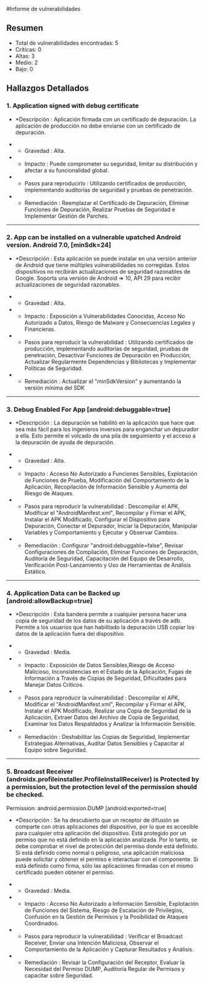 #Informe de vulnerabilidades

## Resumen

- Total de vulnerabilidades encontradas: 5
- Críticas: 0
- Altas: 3
- Medio: 2
- Bajo: 0

## Hallazgos Detallados

### 1. Application signed with debug certificate

- *Descripción : Aplicación firmada con un certificado de depuración. La aplicación de producción no debe enviarse con un certificado de depuración.
 
- * Gravedad : Alta.

- * Impacto : Puede comprometer su seguridad, limitar su distribución y afectar a su funcionalidad global.

- * Pasos para reproducirlo : Utilizando certificados de producción, implementando auditorías de seguridad y pruebas de penetración.

- * Remediación : Reemplazar el Certificado de Depuración, Eliminar Funciones de Depuración, Realizar Pruebas de Seguridad e Implementar Gestión de Parches.

------------------------------------------------------------------------------------------------------------------------------------------------------------------------------------------------------------------------

### 2. App can be installed on a vulnerable upatched Android version. Android 7.0, [minSdk=24]

- *Descripción : Esta aplicación se puede instalar en una versión anterior de Android que tiene múltiples vulnerabilidades no corregidas. 
Estos dispositivos no recibirán actualizaciones de seguridad razonables de Google. Soporta una versión de Android => 10, API 29 para recibir actualizaciones de seguridad razonables.
 
- * Gravedad : Alta.

- * Impacto : Exposición a Vulnerabilidades Conocidas, Acceso No Autorizado a Datos, Riesgo de Malware y Consecuencias Legales y Financieras.

- * Pasos para reproducir la vulnerabilidad : Utilizando certificados de producción, implementando auditorías de seguridad, pruebas de penetración, 
Desactivar Funciones de Depuración en Producción, Actualizar Regularmente Dependencias y Bibliotecas y Implementar Políticas de Seguridad.

- * Remediación : Actualizar el "minSdkVersion" y aumentando la versión mínima del SDK

------------------------------------------------------------------------------------------------------------------------------------------------------------------------------------------------------------------------

### 3. Debug Enabled For App [android:debuggable=true]

- *Descripción : La depuración se habilitó en la aplicación que hace que sea más fácil para los ingenieros inversos para enganchar
un depurador a ella. Esto permite el volcado de una pila de seguimiento y el acceso a la depuración de ayuda de depuración.

- * Gravedad : Alta.

- * Impacto : Acceso No Autorizado a Funciones Sensibles, Explotación de Funciones de Prueba, Modificación del Comportamiento de la Aplicación, 
Recopilación de Información Sensible y Aumenta del Riesgo de Ataques.

- * Pasos para reproducir la vulnerabilidad : Descompilar el APK, Modificar el "AndroidManifest.xml", Recompilar y Firmar el APK, Instalar el APK Modificado, 
Configurar el Dispositivo para Depuración, Conectar el Depurador, Iniciar la Depuración, Manipular Variables y Comportamiento y Ejecutar y Observar Cambios.

- * Remediación : Configurar "android:debuggable=false", Revisar Configuraciones de Compilación, Eliminar Funciones de Depuración, Auditoría de Seguridad, 
Capacitación del Equipo de Desarrollo, Verificación Post-Lanzamiento y Uso de Herramientas de Análisis Estático.

------------------------------------------------------------------------------------------------------------------------------------------------------------------------------------------------------------------------

 ### 4. Application Data can be Backed up [android:allowBackup=true]

- *Descripción : Esta bandera permite a cualquier persona hacer una copia de seguridad de los datos de su aplicación a través de adb. 
Permite a los usuarios que han habilitado la depuración USB copiar los datos de la aplicación fuera del dispositivo.

- * Gravedad : Media.

- * Impacto : Exposición de Datos Sensibles,Riesgo de Acceso Malicioso, Inconsistencias en el Estado de la Aplicación, 
Fugas de Información a Través de Copias de Seguridad, Dificultades para Manejar Datos Críticos.

- * Pasos para reproducir la vulnerabilidad : Descompilar el APK, Modificar el "AndroidManifest.xml", Recompilar y Firmar el APK, 
Instalar el APK Modificado, Realizar una Copia de Seguridad de la Aplicación, Extraer Datos del Archivo de Copia de Seguridad, 
Examinar los Datos Respaldados y Analizar la Información Sensible.

- * Remediación : Deshabilitar las Copias de Seguridad, Implementar Estrategias Alternativas, Auditar Datos Sensibles y Capacitar al Equipo sobre Seguridad.

------------------------------------------------------------------------------------------------------------------------------------------------------------------------------------------------------------------------

 ### 5. Broadcast Receiver (androidx.profileinstaller.ProfileInstallReceiver) is Protected by a permission, but the protection level of the permission should be checked. 
Permission: android.permission.DUMP [android:exported=true]

- *Descripción : Se ha descubierto que un receptor de difusión se comparte con otras aplicaciones del dispositivo, por lo que es accesible para cualquier otra aplicación del dispositivo. 
Está protegido por un permiso que no está definido en la aplicación analizada. Por lo tanto, se debe comprobar el nivel de protección del permiso donde está definido. 
Si está definido como normal o peligroso, una aplicación maliciosa puede solicitar y obtener el permiso e interactuar con el componente. Si está definido como firma, 
sólo las aplicaciones firmadas con el mismo certificado pueden obtener el permiso.

- * Gravedad : Media.

- * Impacto : Acceso No Autorizado a Información Sensible, Explotación de Funciones del Sistema, Riesgo de Escalación de Privilegios, Confusión en la Gestión de Permisos y la Posibilidad de Ataques Coordinados.

- * Pasos para reproducir la vulnerabilidad : Verificar el Broadcast Receiver, Enviar una Intención Maliciosa, Observar el Comportamiento de la Aplicación y Capturar Resultados y Análisis.

- * Remediación : Revisar la Configuración del Receptor, Evaluar la Necesidad del Permiso DUMP, Auditoría Regular de Permisos y capacitar sobre Seguridad.
